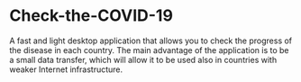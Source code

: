 # Check-the-COVID-19
A fast and light desktop application that allows you to check the progress of the disease in each country. The main advantage of the application is to be a small data transfer, which will allow it to be used also in countries with weaker Internet infrastructure.
